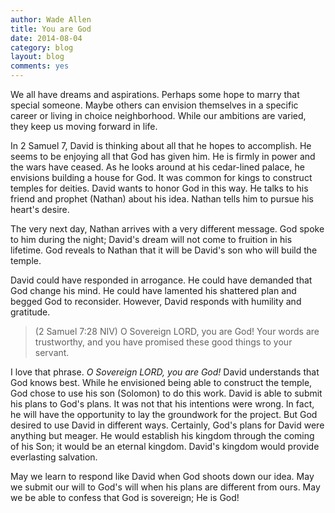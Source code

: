 ```yaml
---
author: Wade Allen
title: You are God
date: 2014-08-04
category: blog
layout: blog
comments: yes
---
```


We all have dreams and aspirations. Perhaps some hope to marry that special someone. Maybe others can envision themselves in a specific career or living in choice neighborhood. While our ambitions are varied, they keep us moving forward in life.

In 2 Samuel 7, David is thinking about all that he hopes to accomplish. He seems to be enjoying all that God has given him. He is firmly in power and the wars have ceased. As he looks around at his cedar-lined palace, he envisions building a house for God. It was common for kings to construct temples for deities. David wants to honor God in this way. He talks to his friend and prophet (Nathan) about his idea. Nathan tells him to pursue his heart's desire.

The very next day, Nathan arrives with a very different message. God spoke to him during the night; David's dream will not come to fruition in his lifetime. God reveals to Nathan that it will be David's son who will build the temple. 

David could have responded in arrogance. He could have demanded that God change his mind. He could have lamented his shattered plan and begged God to reconsider. However, David responds with humility and gratitude. 

>(2 Samuel 7:28 NIV) O Sovereign LORD, you are God! Your words are trustworthy, and you have promised these good things to your servant. 

I love that phrase. *O Sovereign LORD, you are God!* David understands that God knows best. While he envisioned being able to construct the temple, God chose to use his son (Solomon) to do this work. David is able to submit his plans to God's plans. It was not that his intentions were wrong. In fact, he will have the opportunity to lay the groundwork for the project. But God desired to use David in different ways. Certainly, God's plans for David were anything but meager. He would establish his kingdom through the coming of his Son; it would be an eternal kingdom. David's kingdom would provide everlasting salvation. 

May we learn to respond like David when God shoots down our idea. May we submit our will to God's will when his plans are different from ours. May we be able to confess that God is sovereign; He is God!


